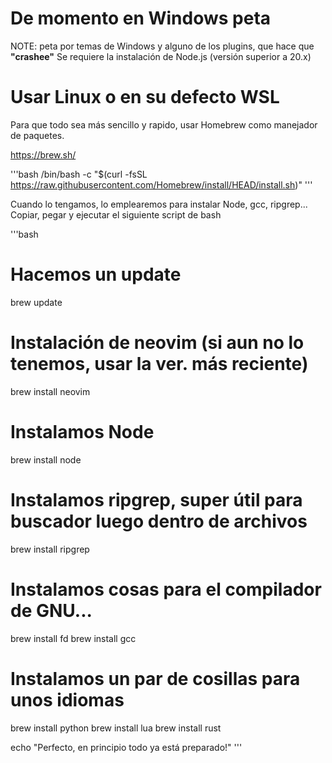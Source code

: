# De momento en Windows peta
NOTE: peta por temas de Windows y alguno de los plugins, que hace que __"crashee"__
Se requiere la instalación de Node.js (versión superior a 20.x)

# Usar Linux o en su defecto WSL
Para que todo sea más sencillo y rapido, usar Homebrew como manejador de paquetes.

https://brew.sh/

'''bash
/bin/bash -c "$(curl -fsSL https://raw.githubusercontent.com/Homebrew/install/HEAD/install.sh)"
'''

Cuando lo tengamos, lo emplearemos para instalar Node, gcc, ripgrep...
Copiar, pegar y ejecutar el siguiente script de bash

'''bash
# Hacemos un update
brew update

# Instalación de neovim (si aun no lo tenemos, usar la ver. más reciente)
brew install neovim

# Instalamos Node
brew install node

# Instalamos ripgrep, super útil para buscador luego dentro de archivos
brew install ripgrep

# Instalamos cosas para el compilador de GNU...
brew install fd
brew install gcc

# Instalamos un par de cosillas para unos idiomas
brew install python
brew install lua
brew install rust

echo "Perfecto, en principio todo ya está preparado!"
'''


